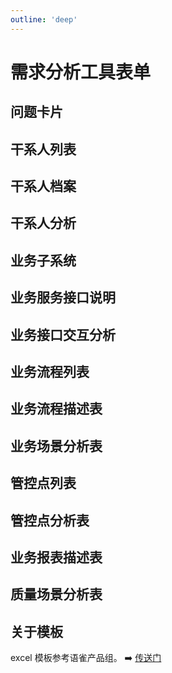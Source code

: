 ```yaml
---
outline: 'deep'
---
```


# 需求分析工具表单

## 问题卡片

<ElImg src="po/51.png"/>

## 干系人列表

<ElImg src="po/52.png"/>

## 干系人档案

<ElImg src="po/53.png"/>

## 干系人分析

<ElImg src="po/54.png"/>

## 业务子系统

<ElImg src="po/55.png"/>

## 业务服务接口说明

<ElImg src="po/56.png"/>

## 业务接口交互分析

<ElImg src="po/57.png"/>

## 业务流程列表

<ElImg src="po/58.png"/>

## 业务流程描述表

<ElImg src="po/59.png"/>

## 业务场景分析表

<ElImg src="po/60.png"/>

## 管控点列表

<ElImg src="po/61.png"/>

## 管控点分析表

<ElImg src="po/62.png"/>

## 业务报表描述表

<ElImg src="po/63.png"/>

## 质量场景分析表

<ElImg src="po/64.png"/>

## 关于模板

excel 模板参考语雀产品组。 ➡️ [传送门](https://xc0mg8.yuque.com/xc0mg8/bg1lss/wshvoigpve04p1hd)
